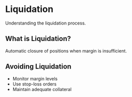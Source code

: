 # Liquidation

Understanding the liquidation process.

## What is Liquidation?

Automatic closure of positions when margin is insufficient.

## Avoiding Liquidation

- Monitor margin levels
- Use stop-loss orders
- Maintain adequate collateral
